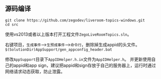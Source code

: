 

## 源码编译
```
git clone https://github.com/zegodev/liveroom-topics-windows.git
cd src
```
使用vs2013或者以上版本打开工程文件`ZegoLiveRoomTopics.sln`。


右键项目，`生成事件`-->`生预成事件`-->`命令行`，删除掉生成appid的头文件。
`$(SolutionDir)AppSupport/gen_appconfig_header.bat`

修改`AppSupport`目录下`AppIDHelper.h.in`文件为`AppIDHelper.h`。
并更新使用自己的appid和app sign，建议把appid和sign存放于自己的服务器上，运行时通过网络请求动态获取，防止泄露。


```